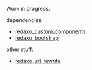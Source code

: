 Work in progress.

dependencies:

- [redaxo_custom_components](https://github.com/BenJ1337/redaxo_custom_components)
- [redaxo_bootstrap](https://github.com/BenJ1337/redaxo_bootstrap)

other stuff:

- [redaxo_url_rewrite](https://github.com/BenJ1337/redaxo_url_rewrite)

